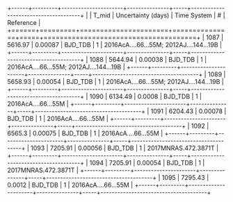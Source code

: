 +------+---------+----------------------+---------------+-----+--------------------------------------+
|      |   T_mid |   Uncertainty (days) | Time System   |   # | Reference                            |
+======+=========+======================+===============+=====+======================================+
| 1087 | 5616.97 |              0.00087 | BJD_TDB       |   1 | 2016AcA….66…55M; 2012AJ....144...19B |
+------+---------+----------------------+---------------+-----+--------------------------------------+
| 1088 | 5644.94 |              0.00038 | BJD_TDB       |   1 | 2016AcA….66…55M; 2012AJ....144...19B |
+------+---------+----------------------+---------------+-----+--------------------------------------+
| 1089 | 5658.93 |              0.00054 | BJD_TDB       |   1 | 2016AcA….66…55M; 2012AJ....144...19B |
+------+---------+----------------------+---------------+-----+--------------------------------------+
| 1090 | 6134.49 |              0.0008  | BJD_TDB       |   1 | 2016AcA....66...55M                  |
+------+---------+----------------------+---------------+-----+--------------------------------------+
| 1091 | 6204.43 |              0.00078 | BJD_TDB       |   1 | 2016AcA....66...55M                  |
+------+---------+----------------------+---------------+-----+--------------------------------------+
| 1092 | 6565.3  |              0.00075 | BJD_TDB       |   1 | 2016AcA....66...55M                  |
+------+---------+----------------------+---------------+-----+--------------------------------------+
| 1093 | 7205.91 |              0.00056 | BJD_TDB       |   1 | 2017MNRAS.472.3871T                  |
+------+---------+----------------------+---------------+-----+--------------------------------------+
| 1094 | 7205.91 |              0.00054 | BJD_TDB       |   1 | 2017MNRAS.472.3871T                  |
+------+---------+----------------------+---------------+-----+--------------------------------------+
| 1095 | 7295.43 |              0.0012  | BJD_TDB       |   1 | 2016AcA....66...55M                  |
+------+---------+----------------------+---------------+-----+--------------------------------------+